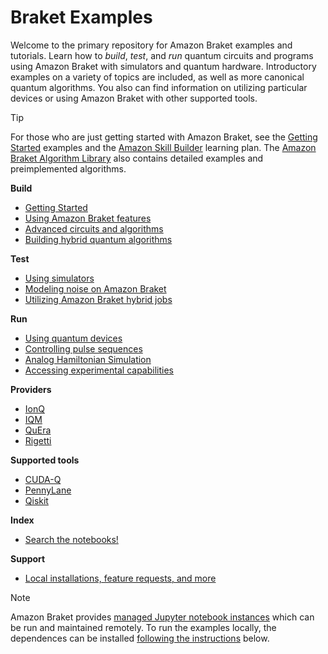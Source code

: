 
# Braket Examples

Welcome to the primary repository for Amazon Braket examples and tutorials. Learn how to *build*, *test*, and *run* quantum circuits and programs using Amazon Braket with simulators and quantum hardware. Introductory examples on a variety of topics are included, as well as more canonical quantum algorithms. You also can find information on utilizing particular devices or using Amazon Braket with other supported tools. 

> [!TIP]
> For those who are just getting started with Amazon Braket, see the [Getting Started](#new) examples and the [Amazon Skill Builder](https://aws.amazon.com/blogs/quantum-computing/introducing-the-amazon-braket-learning-plan-and-digital-badge/) learning plan. The [Amazon Braket Algorithm Library](https://github.com/amazon-braket/amazon-braket-algorithm-library/tree/main) also contains detailed examples and preimplemented algorithms. 

**Build**
- [Getting Started](#new)
- [Using Amazon Braket features](#braket)                  
- [Advanced circuits and algorithms](#advanced)      
- [Building hybrid quantum algorithms](#hybrid)   

**Test**
- [Using simulators](#simulators)             
- [Modeling noise on Amazon Braket](#noise)                          
- [Utilizing Amazon Braket hybrid jobs](#jobs)                 

**Run**
- [Using quantum devices](#qhps)                     
- [Controlling pulse sequences](#pulse)                            
- [Analog Hamiltonian Simulation](#ahs)              
- [Accessing experimental capabilities](#experimental-dynamic) 

**Providers**
- [IonQ](#ionq)
- [IQM](#iqm)
- [QuEra](#quera)
- [Rigetti](#rigetti)

**Supported tools**
- [CUDA-Q](#cudaq)                                   
- [PennyLane](#pennylane)                
- [Qiskit](#qiskit)                      

**Index**  
- [Search the notebooks!](#index)             

**Support**
- [Local installations, feature requests, and more](#support)


>[!NOTE]
> Amazon Braket provides [managed Jupyter notebook instances](https://aws.amazon.com/braket/) which can be run and maintained remotely. To run the examples locally, the dependences can be installed [following the instructions](#dependencies) below. 
 